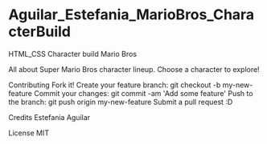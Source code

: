 # Aguilar_Estefania_MarioBros_CharacterBuild
HTML_CSS Character build Mario Bros

All about Super Mario Bros character lineup. Choose a character to explore!

Contributing
Fork it!
Create your feature branch: git checkout -b my-new-feature
Commit your changes: git commit -am 'Add some feature'
Push to the branch: git push origin my-new-feature
Submit a pull request :D

Credits
Estefania Aguilar

License
MIT
